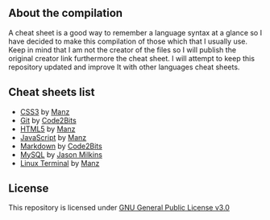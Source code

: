 ## About the compilation

A cheat sheet is a good way to remember a language syntax at a glance so I have decided to make this compilation of those which that I usually use. Keep in mind that I am not the creator of the files so I will publish the original creator link furthermore the cheat sheet. I will attempt to keep this repository updated and improve It with other languages ​​cheat sheets.

## Cheat sheets list

- [CSS3](https://github.com/luisdavidfer/useful-cheatsheets/blob/master/cheatsheets/css3.pdf) by [Manz](https://lenguajecss.com/)
- [Git](https://github.com/luisdavidfer/useful-cheatsheets/blob/master/cheatsheets/git.pdf) by [Code2Bits](https://www.code2bits.com/cheat-sheet-git-commands/)
- [HTML5](https://github.com/luisdavidfer/useful-cheatsheets/blob/master/cheatsheets/html5.pdf) by [Manz](https://lenguajehtml.com/)
- [JavaScript](https://github.com/luisdavidfer/useful-cheatsheets/blob/master/cheatsheets/javascript.pdf) by [Manz](https://lenguajejs.com/)
- [Markdown](https://github.com/luisdavidfer/useful-cheatsheets/blob/master/cheatsheets/markdown.pdf) by [Code2Bits](https://www.code2bits.com/cheat-sheet-markdown/)
- [MySQL](https://github.com/luisdavidfer/useful-cheatsheets/blob/master/cheatsheets/mysql.pdf) by [Jason Milkins](https://github.com/jasonm23)
- [Linux Terminal](https://github.com/luisdavidfer/useful-cheatsheets/blob/master/cheatsheets/terminal.pdf) by [Manz](https://terminaldelinux.com/)

## License

This repository is licensed under [GNU General Public License v3.0](https://github.com/luisdavidfer/useful-cheatsheets/blob/master/LICENSE)


